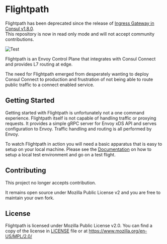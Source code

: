 # Flightpath

Flightpath has been deprecated since the release of [Ingress Gateway in Consul v1.8.0][].  
This repository is now in read only mode and will not accept community contributions.

![Test](https://github.com/Gufran/flightpath/workflows/Test/badge.svg?branch=master)

Flightpath is an Envoy Control Plane that integrates with Consul Connect and provides L7 routing
at edge.

The need for Flightpath emerged from desperately wanting to deploy Consul Connect to production
and frustration of not being able to route public traffic to a connect enabled service.  

## Getting Started

Getting started with Flightpath is unfortunately not a one command experience. Flightpath itself is not capable of handling
traffic or proxying requests. It provides a simple gRPC server for Envoy xDS API and serves configuration to Envoy. Traffic
handling and routing is all performed by Envoy.

To watch Flightpath in action you will need a basic apparatus that is easy to setup on your local machine. Please see the
[Documentation](https://docs.flightpath.xyz/) on how to setup a local test environment and go on a test flight.


## Contributing

This project no longer accepts contribution.

It remains open source under Mozilla Public License v2 and you are free to maintain your own fork.

## License

Flightpath is licensed under Mozilla Public License v2.0. You can find a copy of the license
in [LICENSE][] file or at https://www.mozilla.org/en-US/MPL/2.0/


[Envoy XDS v2 API interface]: https://www.envoyproxy.io/docs/envoy/latest/api-v2/api
[Connect Native service]: https://www.consul.io/docs/connect/native.html
[LICENSE]: https://github.com/Gufran/flightpath/blob/master/LICENSE
[Ingress Gateway in Consul v1.8.0]: https://www.consul.io/docs/connect/ingress-gateway
